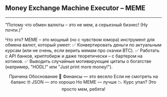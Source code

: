 ## Money Exchange Machine Executor – MEME
---
"Потому что обмен валюты – это не мем, а серьезный бизнес! (Ну почти.)"

Что это?
MEME – это мощный (но с чувством юмора) инструмент для обмена валют, который умеет:
✅ Конвертировать деньги по актуальным курсам (или не очень, если верить мемам про скачки BTC).
✅ Работать с API банков, криптобирж и даже теоретически – с бартером на котиков.
✅ Выводить случайные мотивирующие цитаты о богатстве (например, "HODL!" или "Just print more money!").

<div align="center">
Причина	                 Обоснование
💸 Финансы — это весело	Если не смотреть на баланс
🤓 JSON — это хорошо	Но MEME — лучше
📉 Курс упал?	        Это просто мем, ребята!
</div>